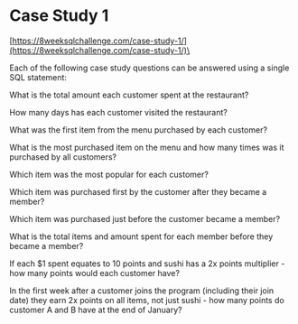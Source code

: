 # Case Study 1

[https://8weeksqlchallenge.com/case-study-1/](https://8weeksqlchallenge.com/case-study-1/)\


Each of the following case study questions can be answered using a single SQL statement:

What is the total amount each customer spent at the restaurant?



How many days has each customer visited the restaurant?



What was the first item from the menu purchased by each customer?



What is the most purchased item on the menu and how many times was it purchased by all customers?



Which item was the most popular for each customer?



Which item was purchased first by the customer after they became a member?



Which item was purchased just before the customer became a member?



What is the total items and amount spent for each member before they became a member?



If each $1 spent equates to 10 points and sushi has a 2x points multiplier - how many points would each customer have?



In the first week after a customer joins the program (including their join date) they earn 2x points on all items, not just sushi - how many points do customer A and B have at the end of January?

